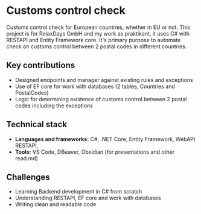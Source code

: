 # Customs control check

Customs control check for European countries, whether in EU or not. This project is for RelaxDays GmbH and my work as praktikant, it uses C# with RESTAPI and Entity Framework core. It's primary purpose to automate check on customs control between 2 postal codes in different countries.

## Key contributions
- Designed endpoints and manager against existing rules and exceptions
- Use of EF core for work with databases (2 tables, Countries and PostalCodes)
- Logic for determining existence of customs control between 2 postal codes including the exceptions
## Technical stack
- **Languages and frameworks:** C#, .NET Core, Entity Framework, WebAPI RESTAPI, 
- **Tools:** VS Code, DBeaver, Obsidian (for presentations and other read.md)
## Challenges
- Learning Backend development in C# from scratch
- Understanding RESTAPI, EF core and work with databases
- Writing clean and readable code
